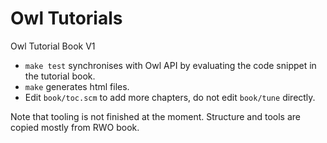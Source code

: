 # Owl Tutorials

Owl Tutorial Book V1


- `make test` synchronises with Owl API by evaluating the code snippet in the tutorial book.
- `make` generates html files.
- Edit `book/toc.scm` to add more chapters, do not edit `book/tune` directly.

Note that tooling is not finished at the moment. Structure and tools are copied mostly from RWO book.